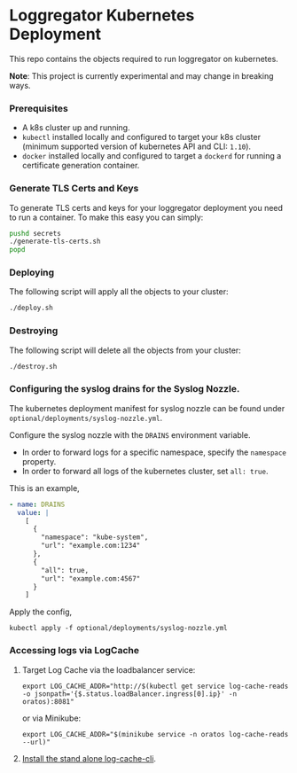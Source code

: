 
# Loggregator Kubernetes Deployment

This repo contains the objects required to run loggregator on kubernetes.

**Note**: This project is currently experimental and may change in breaking
ways.

### Prerequisites

- A k8s cluster up and running.
- `kubectl` installed locally and configured to target your k8s cluster
  (minimum supported version of kubernetes API and CLI: `1.10`).
- `docker` installed locally and configured to target a `dockerd` for running a
  certificate generation container.

### Generate TLS Certs and Keys

To generate TLS certs and keys for your loggregator deployment you need to run
a container. To make this easy you can simply:

```bash
pushd secrets
./generate-tls-certs.sh
popd
```

### Deploying

The following script will apply all the objects to your cluster:

```bash
./deploy.sh
```

### Destroying

The following script will delete all the objects from your cluster:

```bash
./destroy.sh
```

### Configuring the syslog drains for the Syslog Nozzle.

The kubernetes deployment manifest for syslog nozzle can be found under
`optional/deployments/syslog-nozzle.yml`.

Configure the syslog nozzle with the `DRAINS` environment variable.
- In order to forward logs for a specific namespace, specify the `namespace`
property.
- In order to forward all logs of the kubernetes cluster, set `all: true`.

This is an example,

```yaml
- name: DRAINS
  value: |
    [
      {
        "namespace": "kube-system",
        "url": "example.com:1234"
      },
      {
        "all": true,
        "url": "example.com:4567"
      }
    ]
```

Apply the config,
```
kubectl apply -f optional/deployments/syslog-nozzle.yml
```

### Accessing logs via LogCache

1. Target Log Cache via the loadbalancer service:
   ```
   export LOG_CACHE_ADDR="http://$(kubectl get service log-cache-reads -o jsonpath='{$.status.loadBalancer.ingress[0].ip}' -n oratos):8081"
   ```

   or via Minikube:
   ```
   export LOG_CACHE_ADDR="$(minikube service -n oratos log-cache-reads --url)"
   ```
1. [Install the stand alone log-cache-cli][log-cache-cli].

[log-cache-cli]: https://github.com/cloudfoundry/log-cache-cli#stand-alone-cli
